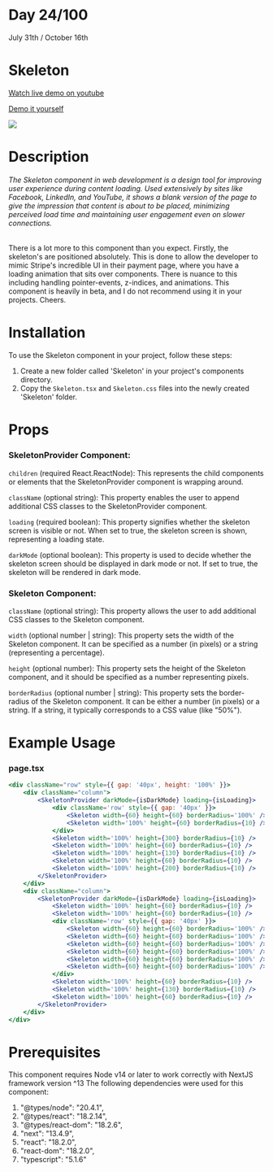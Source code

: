 # Day 24/100

July 31th / October 16th

# Skeleton
<a href="https://youtu.be/geQ69BSOM8c" target="_blank">Watch live demo on youtube</a>

<a href="https://100daysofcomponents.netlify.app/Skeleton" target="_blank">Demo it yourself</a>

<a href="https://100daysofcomponents.netlify.app/Skeleton" target="_blank"><img src="https://cdn.discordapp.com/attachments/715319623637270638/1135780618760888340/image.png"/></a>  

# Description 

###### The Skeleton component in web development is a design tool for improving user experience during content loading. Used extensively by sites like Facebook, LinkedIn, and YouTube, it shows a blank version of the page to give the impression that content is about to be placed, minimizing perceived load time and maintaining user engagement even on slower connections.

There is a lot more to this component than you expect. Firstly, the skeleton's are positioned absolutely. This is done to allow the developer to mimic Stripe's incredible UI in their payment page, where you have a loading animation that sits over components. There is nuance to this including handling pointer-events, z-indices, and animations. This component is heavily in beta, and I do not recommend using it in your projects. Cheers.

# Installation 

To use the Skeleton component in your project, follow these steps:

1. Create a new folder called 'Skeleton' in your project's components directory.
2. Copy the `Skeleton.tsx` and `Skeleton.css` files into the newly created 'Skeleton' folder.

# Props 
### SkeletonProvider Component:
`children` (required React.ReactNode): This represents the child components or elements that the SkeletonProvider component is wrapping around.

`className` (optional string): This property enables the user to append additional CSS classes to the SkeletonProvider component.

`loading` (required boolean): This property signifies whether the skeleton screen is visible or not. When set to true, the skeleton screen is shown, representing a loading state.

`darkMode` (optional boolean): This property is used to decide whether the skeleton screen should be displayed in dark mode or not. If set to true, the skeleton will be rendered in dark mode.

### Skeleton Component:
`className` (optional string): This property allows the user to add additional CSS classes to the Skeleton component.

`width` (optional number | string): This property sets the width of the Skeleton component. It can be specified as a number (in pixels) or a string (representing a percentage).

`height` (optional number): This property sets the height of the Skeleton component, and it should be specified as a number representing pixels.

`borderRadius` (optional number | string): This property sets the border-radius of the Skeleton component. It can be either a number (in pixels) or a string. If a string, it typically corresponds to a CSS value (like "50%").

# Example Usage
### page.tsx
```jsx
<div className="row" style={{ gap: '40px', height: '100%' }}>
    <div className="column">
        <SkeletonProvider darkMode={isDarkMode} loading={isLoading}>
            <div className='row' style={{ gap: '40px' }}>
                <Skeleton width={60} height={60} borderRadius='100%' />
                <Skeleton width='100%' height={60} borderRadius={10} />
            </div>
            <Skeleton width='100%' height={300} borderRadius={10} />
            <Skeleton width='100%' height={60} borderRadius={10} />
            <Skeleton width='100%' height={130} borderRadius={10} />
            <Skeleton width='100%' height={60} borderRadius={10} />
            <Skeleton width='100%' height={200} borderRadius={10} />
        </SkeletonProvider>
    </div>
    <div className="column">
        <SkeletonProvider darkMode={isDarkMode} loading={isLoading}>
            <Skeleton width='100%' height={60} borderRadius={10} />
            <Skeleton width='100%' height={60} borderRadius={10} />
            <div className='row' style={{ gap: '40px' }}>
                <Skeleton width={60} height={60} borderRadius='100%' />
                <Skeleton width={60} height={60} borderRadius='100%' />
                <Skeleton width={60} height={60} borderRadius='100%' />
                <Skeleton width={60} height={60} borderRadius='100%' />
                <Skeleton width={60} height={60} borderRadius='100%' />
                <Skeleton width={60} height={60} borderRadius='100%' />
            </div>
            <Skeleton width='100%' height={60} borderRadius={10} />
            <Skeleton width='100%' height={130} borderRadius={10} />
            <Skeleton width='100%' height={60} borderRadius={10} />
        </SkeletonProvider>
    </div>
</div>
```

# Prerequisites
This component requires Node v14 or later to work correctly with NextJS framework version ^13
The following dependencies were used for this component:
1. "@types/node": "20.4.1",
2. "@types/react": "18.2.14",
3. "@types/react-dom": "18.2.6",
4. "next": "13.4.9",
5. "react": "18.2.0",
6. "react-dom": "18.2.0",
7. "typescript": "5.1.6"